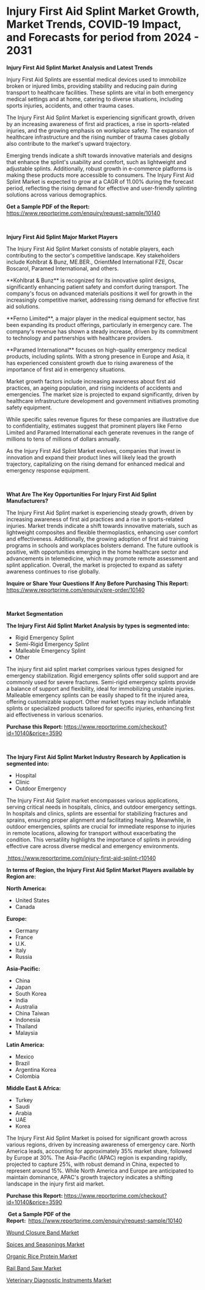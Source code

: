 <p><h1>Injury First Aid Splint Market Growth, Market Trends, COVID-19 Impact, and Forecasts for period from 2024 - 2031</h1></p><p><strong>Injury First Aid Splint Market Analysis and Latest Trends</strong></p>
<p><p>Injury First Aid Splints are essential medical devices used to immobilize broken or injured limbs, providing stability and reducing pain during transport to healthcare facilities. These splints are vital in both emergency medical settings and at home, catering to diverse situations, including sports injuries, accidents, and other trauma cases. </p><p>The Injury First Aid Splint Market is experiencing significant growth, driven by an increasing awareness of first aid practices, a rise in sports-related injuries, and the growing emphasis on workplace safety. The expansion of healthcare infrastructure and the rising number of trauma cases globally also contribute to the market's upward trajectory. </p><p>Emerging trends indicate a shift towards innovative materials and designs that enhance the splint's usability and comfort, such as lightweight and adjustable splints. Additionally, robust growth in e-commerce platforms is making these products more accessible to consumers. The Injury First Aid Splint Market is expected to grow at a CAGR of 11.00% during the forecast period, reflecting the rising demand for effective and user-friendly splinting solutions across various demographics.</p></p>
<p><strong>Get a Sample PDF of the Report:&nbsp;</strong> <a href="https://www.reportprime.com/enquiry/request-sample/10140?utm_campaign=1113&utm_medium=2&utm_source=Github&utm_content=ia&utm_term=18102024&utm_id=injury-first-aid-splint">https://www.reportprime.com/enquiry/request-sample/10140</a></p>
<p>&nbsp;</p>
<p><strong>Injury First Aid Splint Major Market Players</strong></p>
<p><p>The Injury First Aid Splint Market consists of notable players, each contributing to the sector's competitive landscape. Key stakeholders include Kohlbrat & Bunz, ME.BER., OrientMed International FZE, Oscar Boscarol, Paramed International, and others. </p><p>**Kohlbrat & Bunz** is recognized for its innovative splint designs, significantly enhancing patient safety and comfort during transport. The company's focus on advanced materials positions it well for growth in the increasingly competitive market, addressing rising demand for effective first aid solutions. </p><p>**Ferno Limited**, a major player in the medical equipment sector, has been expanding its product offerings, particularly in emergency care. The company's revenue has shown a steady increase, driven by its commitment to technology and partnerships with healthcare providers.</p><p>**Paramed International** focuses on high-quality emergency medical products, including splints. With a strong presence in Europe and Asia, it has experienced consistent growth due to rising awareness of the importance of first aid in emergency situations.</p><p>Market growth factors include increasing awareness about first aid practices, an ageing population, and rising incidents of accidents and emergencies. The market size is projected to expand significantly, driven by healthcare infrastructure development and government initiatives promoting safety equipment.</p><p>While specific sales revenue figures for these companies are illustrative due to confidentiality, estimates suggest that prominent players like Ferno Limited and Paramed International each generate revenues in the range of millions to tens of millions of dollars annually. </p><p>As the Injury First Aid Splint Market evolves, companies that invest in innovation and expand their product lines will likely lead the growth trajectory, capitalizing on the rising demand for enhanced medical and emergency response equipment.</p></p>
<p>&nbsp;</p>
<p><strong>What Are The Key Opportunities For Injury First Aid Splint Manufacturers?</strong></p>
<p><p>The Injury First Aid Splint market is experiencing steady growth, driven by increasing awareness of first aid practices and a rise in sports-related injuries. Market trends indicate a shift towards innovative materials, such as lightweight composites and flexible thermoplastics, enhancing user comfort and effectiveness. Additionally, the growing adoption of first aid training programs in schools and workplaces bolsters demand. The future outlook is positive, with opportunities emerging in the home healthcare sector and advancements in telemedicine, which may promote remote assessment and splint application. Overall, the market is projected to expand as safety awareness continues to rise globally.</p></p>
<p><strong>Inquire or Share Your Questions If Any Before Purchasing This Report:</strong> <a href="https://www.reportprime.com/enquiry/pre-order/10140?utm_campaign=1113&utm_medium=2&utm_source=Github&utm_content=ia&utm_term=18102024&utm_id=injury-first-aid-splint">https://www.reportprime.com/enquiry/pre-order/10140</a></p>
<p>&nbsp;</p>
<p><strong>Market Segmentation</strong></p>
<p><strong>The Injury First Aid Splint Market Analysis by types is segmented into:</strong></p>
<p><ul><li>Rigid Emergency Splint</li><li>Semi-Rigid Emergency Splint</li><li>Malleable Emergency Splint</li><li>Other</li></ul></p>
<p><p>The injury first aid splint market comprises various types designed for emergency stabilization. Rigid emergency splints offer solid support and are commonly used for severe fractures. Semi-rigid emergency splints provide a balance of support and flexibility, ideal for immobilizing unstable injuries. Malleable emergency splints can be easily shaped to fit the injured area, offering customizable support. Other market types may include inflatable splints or specialized products tailored for specific injuries, enhancing first aid effectiveness in various scenarios.</p></p>
<p><strong>Purchase this Report:&nbsp;</strong><a href="https://www.reportprime.com/checkout?id=10140&price=3590&utm_campaign=1113&utm_medium=2&utm_source=Github&utm_content=ia&utm_term=18102024&utm_id=injury-first-aid-splint">https://www.reportprime.com/checkout?id=10140&price=3590</a></p>
<p>&nbsp;</p>
<p><strong>The Injury First Aid Splint Market Industry Research by Application is segmented into:</strong></p>
<p><ul><li>Hospital</li><li>Clinic</li><li>Outdoor Emergency</li></ul></p>
<p><p>The Injury First Aid Splint market encompasses various applications, serving critical needs in hospitals, clinics, and outdoor emergency settings. In hospitals and clinics, splints are essential for stabilizing fractures and sprains, ensuring proper alignment and facilitating healing. Meanwhile, in outdoor emergencies, splints are crucial for immediate response to injuries in remote locations, allowing for transport without exacerbating the condition. This versatility highlights the importance of splints in providing effective care across diverse medical and emergency environments.</p></p>
<p><a href="https://www.reportprime.com/injury-first-aid-splint-r10140?utm_campaign=1113&utm_medium=2&utm_source=Github&utm_content=ia&utm_term=18102024&utm_id=injury-first-aid-splint">&nbsp;https://www.reportprime.com/injury-first-aid-splint-r10140</a></p>
<p><strong>In terms of Region, the Injury First Aid Splint Market Players available by Region are:</strong></p>
<p>
    <p> <strong> North America: </strong>
        <ul>
            <li>United States</li>
            <li>Canada</li>
        </ul>
        </p> 
    <p> <strong> Europe: </strong>
        <ul>
            <li>Germany</li>
            <li>France</li>
            <li>U.K.</li>
            <li>Italy</li>
            <li>Russia</li>
        </ul>
        </p> 
    <p> <strong> Asia-Pacific: </strong>
        <ul>
            <li>China</li>
            <li>Japan</li>
            <li>South Korea</li>
            <li>India</li>
            <li>Australia</li>
            <li>China Taiwan</li>
            <li>Indonesia</li>
            <li>Thailand</li>
            <li>Malaysia</li>
        </ul>
        </p> 
    <p> <strong> Latin America: </strong>
        <ul>
            <li>Mexico</li>
            <li>Brazil</li>
            <li>Argentina Korea</li>
            <li>Colombia</li>
        </ul>
        </p> 
    <p> <strong> Middle East & Africa: </strong>
        <ul>
            <li>Turkey</li>
            <li>Saudi</li>
            <li>Arabia</li>
            <li>UAE</li>
            <li>Korea</li>
        </ul>
    </p>
    </p>
<p><p>The Injury First Aid Splint Market is poised for significant growth across various regions, driven by increasing awareness of emergency care. North America leads, accounting for approximately 35% market share, followed by Europe at 30%. The Asia-Pacific (APAC) region is expanding rapidly, projected to capture 25%, with robust demand in China, expected to represent around 15%. While North America and Europe are anticipated to maintain dominance, APAC's growth trajectory indicates a shifting landscape in the injury first aid market.</p></p>
<p><strong>Purchase this Report: </strong><a href="https://www.reportprime.com/checkout?id=10140&price=3590&utm_campaign=1113&utm_medium=2&utm_source=Github&utm_content=ia&utm_term=18102024&utm_id=injury-first-aid-splint">https://www.reportprime.com/checkout?id=10140&price=3590</a></p>
<p>&nbsp;<strong>Get a Sample PDF of the Report:&nbsp;&nbsp;</strong><a href="https://www.reportprime.com/enquiry/request-sample/10140?utm_campaign=1113&utm_medium=2&utm_source=Github&utm_content=ia&utm_term=18102024&utm_id=injury-first-aid-splint">https://www.reportprime.com/enquiry/request-sample/10140</a></p>
<p><strong></strong></p>
<p><p><a href="https://github.com/tewellnudorennk/Market-Research-Report-List-1/blob/main/wound-closure-band-market.md?utm_campaign=1113&utm_medium=2&utm_source=Github&utm_content=ia&utm_term=18102024&utm_id=injury-first-aid-splint">Wound Closure Band Market</a></p><p><a href="https://www.linkedin.com/pulse/insights-spices-seasonings-market-size-which-expanding-92-qzgxe?utm_campaign=1113&utm_medium=2&utm_source=Github&utm_content=ia&utm_term=18102024&utm_id=injury-first-aid-splint">Spices and Seasonings Market</a></p><p><a href="https://www.linkedin.com/pulse/organic-rice-protein-market-size-share-analysis-growth-trends-aabhe?utm_campaign=1113&utm_medium=2&utm_source=Github&utm_content=ia&utm_term=18102024&utm_id=injury-first-aid-splint">Organic Rice Protein Market</a></p><p><a href="https://issuu.com/reportprime-2/docs/rail-band-saw-market-size-2030.pptx_5868d72beb042e?utm_campaign=1113&utm_medium=2&utm_source=Github&utm_content=ia&utm_term=18102024&utm_id=injury-first-aid-splint">Rail Band Saw Market</a></p><p><a href="https://github.com/keitelmoprotinu/Market-Research-Report-List-1/blob/main/veterinary-diagnostic-instruments-market.md?utm_campaign=1113&utm_medium=2&utm_source=Github&utm_content=ia&utm_term=18102024&utm_id=injury-first-aid-splint">Veterinary Diagnostic Instruments Market</a></p></p>
